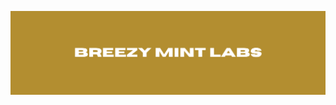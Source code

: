 <p>
<img src="https://raw.githubusercontent.com/breezymint-labs/.github/main/profile/header_final (1).png" />
</p>
